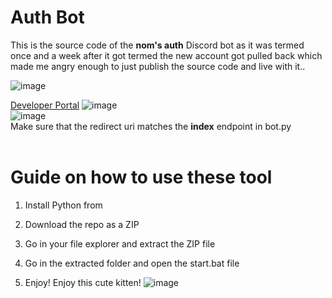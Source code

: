 # Auth Bot

This is the source code of the **nom's auth** Discord bot as it was termed once and a week after it got termed the new account got pulled back which made me angry enough to just publish the source code and live with it..
 
![image](https://i.e-z.host/t2vbfqy7.png)

[Developer Portal](https://discord.com/developers/applications) 
![image](https://i.e-z.host/sc0348kj.png)  
![image](https://i.e-z.host/m9ugxrw3.png)
<br>
Make sure that the redirect uri matches the **index** endpoint in bot.py  
<br> 
  
# Guide on how to use these tool

1. Install Python from

2. Download the repo as a ZIP 

3. Go in your file explorer and extract the ZIP file  

4. Go in the extracted folder and open the start.bat file   

5. Enjoy! 
Enjoy this cute kitten! 
![image](https://i.e-z.host/7x11aiiw.png)   